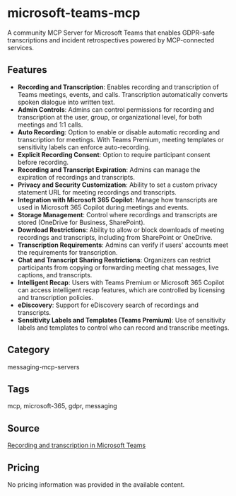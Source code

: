 # microsoft-teams-mcp

A community MCP Server for Microsoft Teams that enables GDPR-safe transcriptions and incident retrospectives powered by MCP-connected services.

## Features
- **Recording and Transcription**: Enables recording and transcription of Teams meetings, events, and calls. Transcription automatically converts spoken dialogue into written text.
- **Admin Controls**: Admins can control permissions for recording and transcription at the user, group, or organizational level, for both meetings and 1:1 calls.
- **Auto Recording**: Option to enable or disable automatic recording and transcription for meetings. With Teams Premium, meeting templates or sensitivity labels can enforce auto-recording.
- **Explicit Recording Consent**: Option to require participant consent before recording.
- **Recording and Transcript Expiration**: Admins can manage the expiration of recordings and transcripts.
- **Privacy and Security Customization**: Ability to set a custom privacy statement URL for meeting recordings and transcripts.
- **Integration with Microsoft 365 Copilot**: Manage how transcripts are used in Microsoft 365 Copilot during meetings and events.
- **Storage Management**: Control where recordings and transcripts are stored (OneDrive for Business, SharePoint).
- **Download Restrictions**: Ability to allow or block downloads of meeting recordings and transcripts, including from SharePoint or OneDrive.
- **Transcription Requirements**: Admins can verify if users' accounts meet the requirements for transcription.
- **Chat and Transcript Sharing Restrictions**: Organizers can restrict participants from copying or forwarding meeting chat messages, live captions, and transcripts.
- **Intelligent Recap**: Users with Teams Premium or Microsoft 365 Copilot can access intelligent recap features, which are controlled by licensing and transcription policies.
- **eDiscovery**: Support for eDiscovery search of recordings and transcripts.
- **Sensitivity Labels and Templates (Teams Premium)**: Use of sensitivity labels and templates to control who can record and transcribe meetings.

## Category
messaging-mcp-servers

## Tags
mcp, microsoft-365, gdpr, messaging

## Source
[Recording and transcription in Microsoft Teams](https://learn.microsoft.com/en-us/microsoftteams/recording-transcription-overview)

## Pricing
No pricing information was provided in the available content.